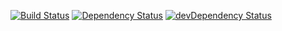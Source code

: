 [![Build Status](https://travis-ci.org/iboozyvoozy/mamka.svg?branch=master)](https://travis-ci.org/iboozyvoozy/mamka) [![Dependency Status](https://david-dm.org/iboozyvoozy/mamka.svg)](https://david-dm.org/iboozyvoozy/mamka) [![devDependency Status](https://david-dm.org/iboozyvoozy/mamka/dev-status.svg)](https://david-dm.org/iboozyvoozy/mamka#info=devDependencies)
